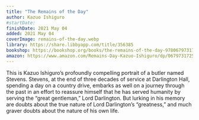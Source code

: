 ```yaml
---
title: "The Remains of the Day"
author: Kazuo Ishiguro
#startDate:
finishDate: 2021 May 04
added: 2021 May 04
coverImage: remains-of-the-day.webp
library: https://share.libbyapp.com/title/356385
bookshop: https://bookshop.org/books/the-remains-of-the-day-9780679731726/9780679731726
amazon: https://www.amazon.com/Remains-Day-Kazuo-Ishiguro/dp/0679731725/
---
```


This is Kazuo Ishiguro’s profoundly compelling portrait of a butler named Stevens. Stevens, at the end of three decades of service at Darlington Hall, spending a day on a country drive, embarks as well on a journey through the past in an effort to reassure himself that he has served humanity by serving the “great gentleman,” Lord Darlington. But lurking in his memory are doubts about the true nature of Lord Darlington’s “greatness,” and much graver doubts about the nature of his own life.  
